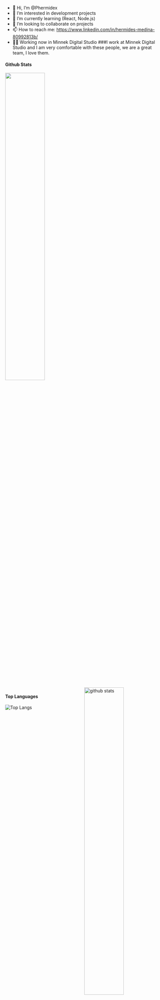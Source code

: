 - 👋 Hi, I’m @Phermidex
- 👀 I’m interested in development projects
- 🌱 I’m currently learning (React, Node.js)
- 💞️ I’m looking to collaborate on projects
- 📫 How to reach me: https://www.linkedin.com/in/hermides-medina-80992813b/
- 	:office_worker: Working now in Minnek Digital Studio
###I work at Minnek Digital Studio and I am very comfortable with these people, we are a great team, I love them.

#### Github Stats
<img src="https://github-readme-streak-stats.herokuapp.com/?user=Phermidex&theme=gotham" width="50%" >
<img src="https://github-readme-stats.vercel.app/api?username=Phermidex&show_icons=true&theme=gotham&include_all_commits=true" alt="github stats" width="50%" align="right"/>

#### Top Languages
 ![Top Langs](https://github-readme-stats.vercel.app/api/top-langs/?username=Phermidex&layout=compact)

<!---
Phermidex/Phermidex is a ✨ special ✨ repository because its `README.md` (this file) appears on your GitHub profile.
You can click the Preview link to take a look at your changes.
--->

